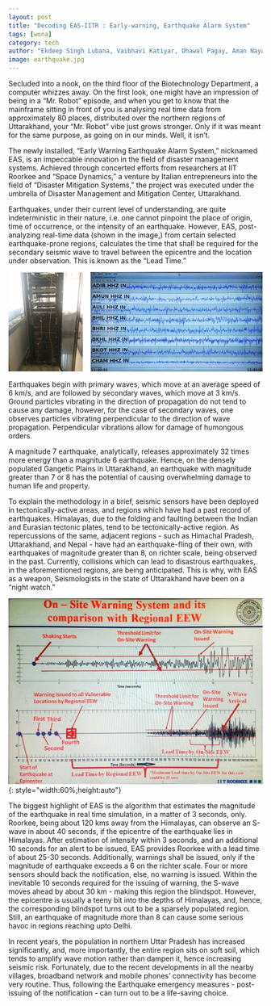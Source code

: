 ```yaml
---
layout: post
title: "Decoding EAS-IITR : Early-warning, Earthquake Alarm System"
tags: [wona]
category: tech
author: "Ekdeep Singh Lubana, Vaibhavi Katiyar, Dhawal Pagay, Aman Nayak"
image: earthquake.jpg
---
```


Secluded into a nook, on the third floor of the Biotechnology Department, a computer whizzes away. On the first look, one might have an impression of being in a “Mr. Robot” episode, and when you get to know that the mainframe sitting in front of you is analysing real time data from approximately 80 places, distributed over the northern regions of Uttarakhand, your “Mr. Robot” vibe just grows stronger. Only if it was meant for the same purpose, as going on in our minds. Well, it isn’t. 

The newly installed, “Early Warning Earthquake Alarm System,” nicknamed EAS, is an impeccable innovation in the field of disaster management systems. Achieved through concerted efforts from researchers at IIT Roorkee and “Space Dynamics,” a venture by Italian entrepreneurs into the field of “Disaster Mitigation Systems,” the project was executed under the umbrella of Disaster Management and Mitigation Center, Uttarakhand. 

Earthquakes, under their current level of understanding, are quite indeterministic in their nature, i.e. one cannot pinpoint the place of origin, time of occurrence, or the intensity of an earthquake. However, EAS, post-analyzing real-time data (shown in the image,) from certain selected earthquake-prone regions, calculates the time that shall be required for the secondary seismic wave to travel between the epicentre and the location under observation. This is known as the “Lead Time.”

![EAS 1](/images/posts/eas1.jpg)

Earthquakes begin with primary waves, which move at an average speed of 6 km/s, and are followed by secondary waves, which move at 3 km/s. Ground particles vibrating in the direction of propagation do not tend to cause any damage, however, for the case of secondary waves, one observes particles vibrating perpendicular to the direction of wave propagation. Perpendicular vibrations allow for damage of humongous orders.

A magnitude 7 earthquake, analytically, releases approximately 32 times more energy than a magnitude 6 earthquake. Hence, on the densely populated Gangetic Plains in Uttarakhand, an earthquake with magnitude greater than 7 or 8 has the potential of causing overwhelming damage to human life and property. 

To explain the methodology in a brief, seismic sensors have been deployed in tectonically-active areas, and regions which have had a past record of earthquakes. Himalayas, due to the folding and faulting between the Indian and Eurasian tectonic plates, tend to be tectonically-active region. As repercussions of the same, adjacent regions - such as Himachal Pradesh, Uttarakhand, and Nepal - have had an earthquake-fling of their own, with earthquakes of magnitude greater than 8, on richter scale, being observed in the past. Currently, collisions which can lead to disastrous earthquakes, in the aforementioned regions, are being anticipated. This is why, with EAS as a weapon, Seismologists in the state of Uttarakhand have been on a “night watch.”

![EAS 2](/images/posts/eas2.jpg){: style="width:60%;height:auto"}

The biggest highlight of EAS is the algorithm that estimates the magnitude of the earthquake in real time simulation, in a matter of 3 seconds, only. Roorkee, being about 120 kms away from the Himalayas, can observe an S-wave in about 40 seconds, if the epicentre of the earthquake lies in Himalayas. After estimation of intensity within 3 seconds, and an additional 10 seconds for an alert to be issued, EAS provides Roorkee with a lead time of about 25-30 seconds. Additionally, warnings shall be issued, only if the magnitude of earthquake exceeds a 6 on the richter scale. Four or more sensors should back the notification, else, no warning is issued. Within the inevitable 10 seconds required for the issuing of warning, the S-wave moves ahead by about 30 km - making this region the blindspot. However, the epicentre is usually a teeny bit into the depths of Himalayas, and, hence, the corresponding blindspot turns out to be a sparsely populated region. Still, an earthquake of magnitude more than 8 can cause some serious havoc in regions reaching upto Delhi.
 
In recent years, the population in northern Uttar Pradesh has increased significantly, and, more importantly, the entire region sits on soft soil, which tends to amplify wave motion rather than dampen it, hence increasing seismic risk. Fortunately, due to the recent developments in all the nearby villages, broadband network and mobile phones’ connectivity has become very routine. Thus, following the Earthquake emergency measures - post-issuing of the notification - can turn out to be a life-saving choice.
